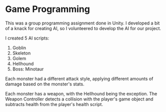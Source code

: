 # Game Programming

This was a group programming assignment done in Unity. I developed a bit of a knack for creating AI, so I volunteered to
develop the AI for our project.


I created 5 AI scripts:

1. Goblin
2. Skeleton
3. Golem
4. Hellhound
5. Boss: Minotaur

Each monster had a different attack style, applying different amounts of damage based on the monster's stats.

Each monster has a weapon, with the Hellhound being the exception. The Weapon Controller detects a collision with the player's
game object and subtracts health from the player's health script.

